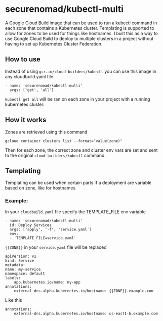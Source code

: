 # securenomad/kubectl-multi

A Google Cloud Build image that can be used to run a kubectl command in each zone that contains a Kubernetes cluster. Templating is supported to allow for zones to be used for things like hostnames. I built this as a way to use Google Cloud Build to deploy to multiple clusters in a project without having to set up Kubernetes Cluster Federation.

## How to use

Instead of using `gcr.io/cloud-builders/kubectl` you can use this image in any cloudbuild.yaml file.

```
- name: 'securenomad/kubectl-multi'
  args: ['get', 'all']
```

`kubectl get all` will be ran on each zone in your project with a running kubernetes cluster.

## How it works

Zones are retrieved using this command

```
gcloud container clusters list --format="value(zone)"
```

Then for each zone, the correct zone and cluster env vars are set and sent to the original `cloud-builders/kubectl` command.

## Templating

Templating can be used when certain parts if a deployment are variable based on zone, like for hostnames.

### Example:

In your `cloudbuild.yaml` file specify the TEMPLATE_FILE env variable

```
- name: 'securenomad/kubectl-multi'
  id: Deploy Services
  args: ['apply', '-f', 'service.yaml']
  env:
  - 'TEMPLATE_FILE=service.yaml'
```

`{{ZONE}}` in your `service.yaml` file will be replaced

```
apiVersion: v1
kind: Service
metadata:
name: my-service
namespace: default
labels:
    app.kubernetes.io/name: my-app
annotations:
    external-dns.alpha.kubernetes.io/hostname: {{ZONE}}.example.com
```

Like this

```
annotations:
    external-dns.alpha.kubernetes.io/hostname: us-east1-b.example.com
```

